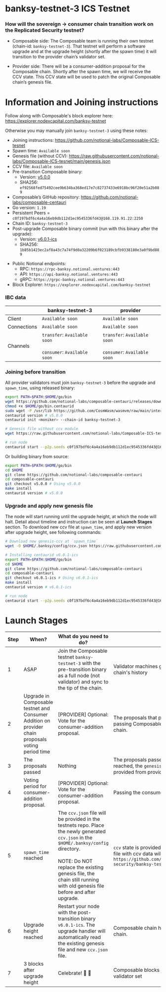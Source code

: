# banksy-testnet-3 ICS Testnet

### How will the sovereign -> consumer chain transition work on the Replicated Security testnet?

* Composable side: The Composable team is running their own testnet (chain-id: `banksy-testnet-3`). That testnet will perform a software upgrade and at the upgrade height (shortly after the spawn time) it will transition to the provider chain’s validator set.

* Provider side: There will be a consumer-addition proposal for the Composable chain. Shortly after the spawn time, we will receive the CCV state. This CCV state will be used to patch the original Composable chain’s genesis file.

# Information and Joining instructions
Follow along with Composable's block explorer here: https://explorer.nodexcapital.com/banksy-testnet

Otherwise you may manually join `banksy-testnet-3` using these notes:
* Joining instructions: https://github.com/notional-labs/Composable-ICS-tesnet
* Spawn time: `Available soon`
* Genesis file (without CCV): https://raw.githubusercontent.com/notional-labs/Composable-ICS-tesnet/main/genesis.json
* CCV file: `Available soon`
* Pre-transition Composable binary: 
   * Version: [v5.0.0](https://github.com/notional-labs/Composable-ICS-tesnet/raw/main/binaries/v5.0.0/centaurid)
   * SHA256: `ef92568fed75492cee9b634ba368ed17e7c82737433e6918bc96f20e51a2b089`
* Composable’s GitHub repository: https://github.com/notional-labs/composable-centauri
* Go version: `1.19`
* Persistent Peers = `c0f197bdf6c4a4a16eb9db112d1ec9545336fd43@168.119.91.22:2250`
* Chain ID: `banksy-testnet-3`
* Post-upgrade Composable binary commit (run with this binary after the upgrade):
   * Version: [v6.0.1-ics](https://github.com/notional-labs/composable-centauri/releases/tag/v6.0.1-ics)
   * SHA256: `1b85b1423ec2af8a43c7a74f9d0a32209b6f023189cbfb9338180e3a0f9bd889`
- Public Notional endpoints: 
    - RPC: `https://rpc-banksy.notional.ventures:443`
    - API: `https://api-banksy.notional.ventures:443`
    - gRPC: `https://grpc-banksy.notional.ventures:443`
- Block Explorer: `https://explorer.nodexcapital.com/banksy-testnet`

### IBC data
| | banksy-testnet-3|provider|
|-------------|---------------------|-----------------|
|Client |`Available soon`| `Available soon`|
|Connections | `Available soon` | `Available soon` |
|Channels | `transfer`: `Available soon` <br/><br/> `consumer`: `Available soon` | `transfer`: `Available soon` <br/><br/> `consumer`: `Available soon` |

### Joining before transition
All provider validators must join `banksy-testnet-3` before the upgrade and `spawn_time`, using released binary:

```bash
export PATH=$PATH:$HOME/go/bin
wget https://github.com/notional-labs/composable-centauri/releases/download/v5.0.0/centaurid -O $HOME/go/bin.centaurid
chmod +x $HOME/go/bin.centaurid
sudo wget -P /usr/lib https://github.com/CosmWasm/wasmvm/raw/main/internal/api/libwasmvm.x86_64.so
centaurid version # v5.0.0
centaurid init <moniker> --chain-id banksy-testnet-3

# Genesis file without ccv module
wget https://raw.githubusercontent.com/notional-labs/Composable-ICS-tesnet/main/genesis.json -O $HOME/.banksy/config/genesis.json

# run node
centaurid start --p2p.seeds c0f197bdf6c4a4a16eb9db112d1ec9545336fd43@168.119.91.22:2250
```
Or building binary from source:
```bash
export PATH=$PATH:$HOME/go/bin
cd $HOME
git clone https://github.com/notional-labs/composable-centauri
cd composable-centauri
git checkout v5.0.0 # Using v5.0.0
make install
centaurid version # v5.0.0
```

### Upgrade and apply new genesis file
The node will start running until the upgrade height, at which the node will halt. Detail about timeline and instruction can be seen at **Launch Stages** section. To download new ccv file at `spawn_time`, and apply new version after upgrade height, see following commands:
```bash
# Download new genesis-ccv at `spawn_time`
wget -O $HOME/.banksy/config/ccv.json https://raw.githubusercontent.com/cosmos/testnets/master/replicated-security/banksy-testnet-3/ccv.json
```

```bash
# Installing centaurid v6.0.1-ics
export PATH=$PATH:$HOME/go/bin
cd $HOME
git clone https://github.com/notional-labs/composable-centauri
cd composable-centauri
git checkout v6.0.1-ics # Using v6.0.1-ics
make install
centaurid version # v6.0.1-ics

# run node
centaurid start --p2p.seeds c0f197bdf6c4a4a16eb9db112d1ec9545336fd43@168.119.91.22:2250
```

# Launch Stages
|Step|When?|What do you need to do?|What is happening?|
|----|--------------------------------------------------|----------------------------------------------------------------------------------------------|------------------------------------------------------------------------------------------------------------------------------------------------|
|1   |ASAP                                              |Join the Composable testnet `banksy-testnet-3` with the pre-transition binary as a full node (not validator) and sync to the tip of the chain.|Validator machines getting caught up on existing Composable chain's history                                                                         |
|2   |Upgrade in Composable testnet and Consumer Addition on provider chain proposals voting period time | [PROVIDER] Optional: Vote for the consumer-addition proposal.  | The proposals that provide new binary for the transition, and passing Composable testnet from sovereign to consumer chain.                                 |
|3   |The proposals passed                                 |Nothing                                                                           | The proposals passed, `spawn_time` is set. After `spawn_time` is reached, the `genesis.json` file containing `ccv` state will be provided from provider chain.
|4   |Voting period for consumer-addition proposal.     |[PROVIDER] Optional: Vote for the consumer-addition proposal.                                 |Passing the consumer-addition proposal on the provider side.|
|5   |`spawn_time` reached                                  |The `ccv.json` file will be provided in the testnets repo. Place the newly generated `ccv.json` in the `$HOME/.banksy/config` directory. <br/><br/>NOTE: Do NOT replace the existing genesis file, the chain still running with old genesis file before and after upgrade.|`ccv` state is provided from provider chain. The new `ccv.json` file with ccv data will be published in `https://github.com/cosmos/testnets/tree/master/replicated-security/banksy-testnet-3`|
|6   |Upgrade height reached     | Restart your node with the post-transition binary `v6.0.1-ics`. The upgrade handler will automatically read the existing genesis file and new `ccv.json` file. | Composable chain halts to transition to being a consumer chain.                                                                                     |
|7   |3 blocks after upgrade height                     |Celebrate! :tada: 🥂                                                |Composable blocks are now produced by the provider validator set|
